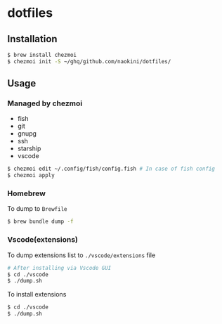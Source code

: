 # dotfiles
## Installation
```sh
$ brew install chezmoi
$ chezmoi init -S ~/ghq/github.com/naokini/dotfiles/
```

## Usage
### Managed by chezmoi
- fish
- git
- gnupg
- ssh
- starship
- vscode

```sh
$ chezmoi edit ~/.config/fish/config.fish # In case of fish config
$ chezmoi apply
```

### Homebrew
To dump to `Brewfile`
```sh
$ brew bundle dump -f
```

### Vscode(extensions)
To dump extensions list to `./vscode/extensions` file
```sh
# After installing via Vscode GUI
$ cd ./vscode
$ ./dump.sh
```

To install extensions
```sh
$ cd ./vscode
$ ./dump.sh
```
